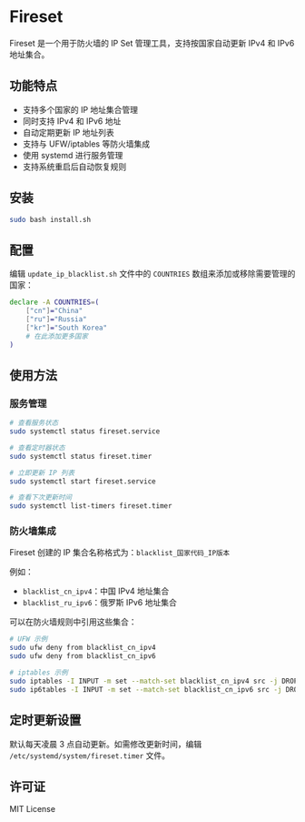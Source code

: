 # Fireset

Fireset 是一个用于防火墙的 IP Set 管理工具，支持按国家自动更新 IPv4 和 IPv6 地址集合。

## 功能特点

- 支持多个国家的 IP 地址集合管理
- 同时支持 IPv4 和 IPv6 地址
- 自动定期更新 IP 地址列表
- 支持与 UFW/iptables 等防火墙集成
- 使用 systemd 进行服务管理
- 支持系统重启后自动恢复规则

## 安装

```bash
sudo bash install.sh
```

## 配置

编辑 `update_ip_blacklist.sh` 文件中的 `COUNTRIES` 数组来添加或移除需要管理的国家：

```bash
declare -A COUNTRIES=(
    ["cn"]="China"
    ["ru"]="Russia"
    ["kr"]="South Korea"
    # 在此添加更多国家
)
```

## 使用方法

### 服务管理

```bash
# 查看服务状态
sudo systemctl status fireset.service

# 查看定时器状态
sudo systemctl status fireset.timer

# 立即更新 IP 列表
sudo systemctl start fireset.service

# 查看下次更新时间
sudo systemctl list-timers fireset.timer
```

### 防火墙集成

Fireset 创建的 IP 集合名称格式为：`blacklist_国家代码_IP版本`

例如：
- `blacklist_cn_ipv4`：中国 IPv4 地址集合
- `blacklist_ru_ipv6`：俄罗斯 IPv6 地址集合

可以在防火墙规则中引用这些集合：

```bash
# UFW 示例
sudo ufw deny from blacklist_cn_ipv4
sudo ufw deny from blacklist_cn_ipv6

# iptables 示例
sudo iptables -I INPUT -m set --match-set blacklist_cn_ipv4 src -j DROP
sudo ip6tables -I INPUT -m set --match-set blacklist_cn_ipv6 src -j DROP
```

## 定时更新设置

默认每天凌晨 3 点自动更新。如需修改更新时间，编辑 `/etc/systemd/system/fireset.timer` 文件。

## 许可证

MIT License 